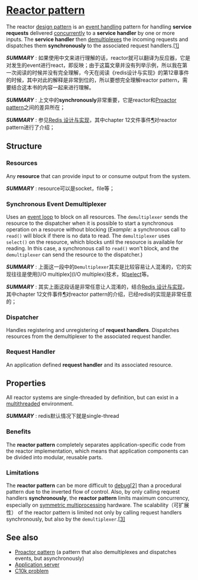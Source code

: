 # [Reactor pattern](https://en.wikipedia.org/wiki/Reactor_pattern)

The reactor [design pattern](https://en.wikipedia.org/wiki/Design_pattern_(computer_science)) is an [event handling](https://en.wikipedia.org/wiki/Event_handling) pattern for handling **service requests** delivered [concurrently](https://en.wikipedia.org/wiki/Concurrency_(computer_science)) to a **service handler** by one or more inputs. The **service handler** then [demultiplexes](https://en.wikipedia.org/wiki/Demultiplex) the incoming requests and dispatches them **synchronously** to the associated request handlers.[[1\]](https://en.wikipedia.org/wiki/Reactor_pattern#cite_note-1)

***SUMMARY*** : 如果使用中文来进行理解的话，reactor就可以翻译为反应器，它是对发生的event进行react，即反映；由于这篇文章并没有列举示例，所以我在第一次阅读的时候并没有完全理解，今天在阅读《redis设计与实现》的第12章事件的时候，其中对此的解释是非常到位的，所以要想完全理解reactor pattern，需要结合这本书的内容一起来进行理解。

***SUMMARY*** : 上文中的**synchronously**非常重要，它是reactor和[Proactor pattern](https://en.wikipedia.org/wiki/Proactor_pattern)之间的差异所在；



***SUMMARY*** : 参见[Redis 设计与实现](http://redisbook.com/)，其中chapter 12文件事件[¶](http://redisbook.com/preview/event/file_event.html#id1)对reactor pattern进行了介绍；



## Structure

### Resources

Any **resource** that can provide input to or consume output from the system.

***SUMMARY*** : resource可以是socket，file等；

### Synchronous Event Demultiplexer

Uses an [event loop](https://en.wikipedia.org/wiki/Event_loop) to block on all resources. The `demultiplexer` sends the resource to the dispatcher when it is possible to start a synchronous operation on a resource without blocking (*Example:* a synchronous call to `read()` will block if there is no data to read. The `demultiplexer` uses `select()` on the resource, which blocks until the resource is available for reading. In this case, a synchronous call to `read()` won't block, and the `demultiplexer` can send the resource to the dispatcher.)

***SUMMARY*** : 上面这一段中的`Demultiplexer`其实是比较容易让人混淆的，它的实现往往是使用[I/O multiplex](I/O multiplex)技术，如[select](http://man7.org/linux/man-pages/man2/select.2.html)等。

***SUMMARY*** : 其实上面这段话是非常任意让人混淆的，结合[Redis 设计与实现](http://redisbook.com/)，其中chapter 12文件事件[¶](http://redisbook.com/preview/event/file_event.html#id1)对reactor pattern的介绍，已经redis的实现是非常任意的；

### Dispatcher

Handles registering and unregistering of **request handlers**. Dispatches resources from the demultiplexer to the associated request handler.

### Request Handler

An application defined **request handler** and its associated resource.



## Properties

All reactor systems are single-threaded by definition, but can exist in a [multithreaded](https://en.wikipedia.org/wiki/Thread_(computer_science)) environment.

***SUMMARY*** : redis默认情况下就是single-thread



### Benefits

The **reactor pattern** completely separates application-specific code from the reactor implementation, which means that application components can be divided into modular, reusable parts.

### Limitations

The **reactor pattern** can be more difficult to [debug](https://en.wikipedia.org/wiki/Debugging)[[2\]](https://en.wikipedia.org/wiki/Reactor_pattern#cite_note-2) than a procedural pattern due to the inverted flow of control. Also, by only calling request handlers **synchronously**, the **reactor pattern** limits maximum concurrency, especially on [symmetric multiprocessing](https://en.wikipedia.org/wiki/Symmetric_multiprocessing) hardware. The scalability（可扩展性） of the reactor pattern is limited not only by calling request handlers synchronously, but also by the `demultiplexer`.[[3\]](https://en.wikipedia.org/wiki/Reactor_pattern#cite_note-3)

## See also

- [Proactor pattern](https://en.wikipedia.org/wiki/Proactor_pattern) (a pattern that also demultiplexes and dispatches events, but asynchronously)
- [Application server](https://en.wikipedia.org/wiki/Application_server)
- [C10k problem](https://en.wikipedia.org/wiki/C10k_problem)

